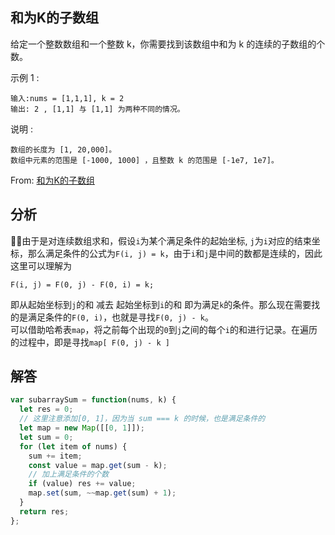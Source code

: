 ## 和为K的子数组
给定一个整数数组和一个整数 k，你需要找到该数组中和为 k 的连续的子数组的个数。

示例 1 :
```
输入:nums = [1,1,1], k = 2
输出: 2 , [1,1] 与 [1,1] 为两种不同的情况。
```
说明 :
```
数组的长度为 [1, 20,000]。
数组中元素的范围是 [-1000, 1000] ，且整数 k 的范围是 [-1e7, 1e7]。
```
From: [和为K的子数组](https://leetcode-cn.com/problems/subarray-sum-equals-k)

## 分析
由于是对连续数组求和，假设`i`为某个满足条件的起始坐标, `j`为`i`对应的结束坐标，那么满足条件的公式为`F(i, j) = k`，由于`i`和`j`是中间的数都是连续的，因此这里可以理解为
```
F(i, j) = F(0, j) - F(0, i) = k;
```
即从起始坐标到`j`的和 减去 起始坐标到`i`的和 即为满足`k`的条件。那么现在需要找的是满足条件的`F(0, i)`，也就是寻找`F(0, j) - k`。  
可以借助哈希表`map`，将之前每个出现的`0`到`j`之间的每个`i`的和进行记录。在遍历的过程中，即是寻找`map[ F(0, j) - k ]`

## 解答
```javascript
var subarraySum = function(nums, k) {
  let res = 0;
  // 这里注意添加[0, 1]，因为当 sum === k 的时候，也是满足条件的
  let map = new Map([[0, 1]]);
  let sum = 0;
  for (let item of nums) {
    sum += item;
    const value = map.get(sum - k);
    // 加上满足条件的个数
    if (value) res += value;
    map.set(sum, ~~map.get(sum) + 1);
  }
  return res;
};
```